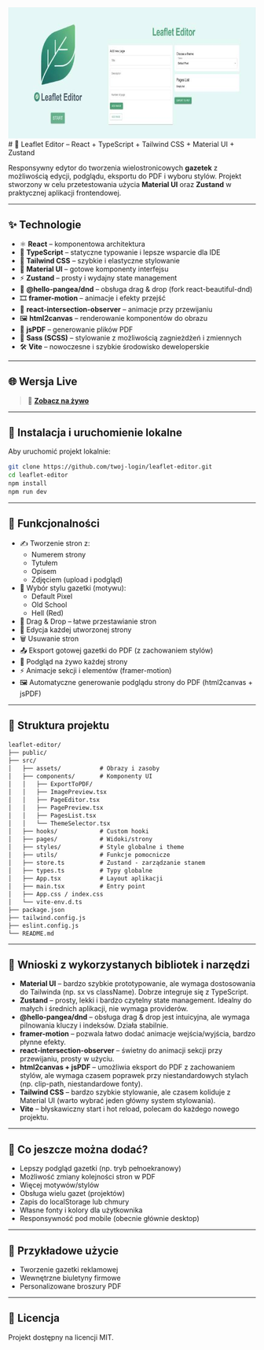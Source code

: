 <img src="./src/assets/background.jpg" style="height:267px;width:800px">
# 📰 Leaflet Editor – React + TypeScript + Tailwind CSS + Material UI + Zustand

Responsywny edytor do tworzenia wielostronicowych **gazetek** z możliwością edycji, podglądu, eksportu do PDF i wyboru stylów. Projekt stworzony w celu przetestowania użycia **Material UI** oraz **Zustand** w praktycznej aplikacji frontendowej.

---

## ✨ Technologie

- ⚛️ **React** – komponentowa architektura
- 🔷 **TypeScript** – statyczne typowanie i lepsze wsparcie dla IDE
- 💨 **Tailwind CSS** – szybkie i elastyczne stylowanie
- 🎨 **Material UI** – gotowe komponenty interfejsu
- ⚡ **Zustand** – prosty i wydajny state management
- 🧩 **@hello-pangea/dnd** – obsługa drag & drop (fork react-beautiful-dnd)
- 🎞️ **framer-motion** – animacje i efekty przejść
- 👀 **react-intersection-observer** – animacje przy przewijaniu
- 🖼️ **html2canvas** – renderowanie komponentów do obrazu
- 📄 **jsPDF** – generowanie plików PDF
- 💅 **Sass (SCSS)** – stylowanie z możliwością zagnieżdżeń i zmiennych
- 🛠️ **Vite** – nowoczesne i szybkie środowisko deweloperskie

---

## 🌐 Wersja Live

> 🔗 **[Zobacz na żywo](https://leaflet-editor-d5tq.vercel.app/)**

---

## 🔧 Instalacja i uruchomienie lokalne

Aby uruchomić projekt lokalnie:

```bash
git clone https://github.com/twoj-login/leaflet-editor.git
cd leaflet-editor
npm install
npm run dev
```

---

## 📄 Funkcjonalności

- ✍️ Tworzenie stron z:
  - Numerem strony
  - Tytułem
  - Opisem
  - Zdjęciem (upload i podgląd)
- 🎨 Wybór stylu gazetki (motywu):
  - Default Pixel
  - Old School
  - Hell (Red)
- 🧩 Drag & Drop – łatwe przestawianie stron
- 🔁 Edycja każdej utworzonej strony
- 🗑️ Usuwanie stron
- 📤 Eksport gotowej gazetki do PDF (z zachowaniem stylów)
- 👀 Podgląd na żywo każdej strony
- ⚡ Animacje sekcji i elementów (framer-motion)
- 🖼️ Automatyczne generowanie podglądu strony do PDF (html2canvas + jsPDF)

---

## 📁 Struktura projektu

```
leaflet-editor/
├── public/
├── src/
│   ├── assets/           # Obrazy i zasoby
│   ├── components/       # Komponenty UI
│   │   ├── ExportToPDF/
│   │   ├── ImagePreview.tsx
│   │   ├── PageEditor.tsx
│   │   ├── PagePreview.tsx
│   │   ├── PagesList.tsx
│   │   └── ThemeSelector.tsx
│   ├── hooks/            # Custom hooki
│   ├── pages/            # Widoki/strony
│   ├── styles/           # Style globalne i theme
│   ├── utils/            # Funkcje pomocnicze
│   ├── store.ts          # Zustand - zarządzanie stanem
│   ├── types.ts          # Typy globalne
│   ├── App.tsx           # Layout aplikacji
│   ├── main.tsx          # Entry point
│   ├── App.css / index.css
│   └── vite-env.d.ts
├── package.json
├── tailwind.config.js
├── eslint.config.js
└── README.md
```

---

## 🧪 Wnioski z wykorzystanych bibliotek i narzędzi

- **Material UI** – bardzo szybkie prototypowanie, ale wymaga dostosowania do Tailwinda (np. sx vs className). Dobrze integruje się z TypeScript.
- **Zustand** – prosty, lekki i bardzo czytelny state management. Idealny do małych i średnich aplikacji, nie wymaga providerów.
- **@hello-pangea/dnd** – obsługa drag & drop jest intuicyjna, ale wymaga pilnowania kluczy i indeksów. Działa stabilnie.
- **framer-motion** – pozwala łatwo dodać animacje wejścia/wyjścia, bardzo płynne efekty.
- **react-intersection-observer** – świetny do animacji sekcji przy przewijaniu, prosty w użyciu.
- **html2canvas + jsPDF** – umożliwia eksport do PDF z zachowaniem stylów, ale wymaga czasem poprawek przy niestandardowych stylach (np. clip-path, niestandardowe fonty).
- **Tailwind CSS** – bardzo szybkie stylowanie, ale czasem koliduje z Material UI (warto wybrać jeden główny system stylowania).
- **Vite** – błyskawiczny start i hot reload, polecam do każdego nowego projektu.

---

## 📝 Co jeszcze można dodać?

- Lepszy podgląd gazetki (np. tryb pełnoekranowy)
- Możliwość zmiany kolejności stron w PDF
- Więcej motywów/stylów
- Obsługa wielu gazet (projektów)
- Zapis do localStorage lub chmury
- Własne fonty i kolory dla użytkownika
- Responsywność pod mobile (obecnie głównie desktop)

---

## 📸 Przykładowe użycie

- Tworzenie gazetki reklamowej
- Wewnętrzne biuletyny firmowe
- Personalizowane broszury PDF

---

## 📜 Licencja

Projekt dostępny na licencji MIT.
